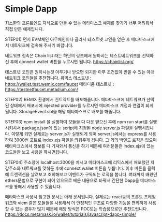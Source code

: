 # Simple Dapp

최소한의 프론트엔드 지식으로 만들 수 있는 메타마스크 예제를 찾기가 너무 어려워서 직접 만든 예제입니다.

STEP01)
먼저 EVM체인 아무체인이나 골라서 테스트넷 코인을 얻은 후 메타마스크에서 네트워크에 접속해 주시기 바랍니다.

네트워크 접속은 Chain list 라는 하단의 링크에서 원하시는 테스트네트워크를 선택하신 후에 connect wallet 버튼을 누르시면 됩니다.
  https://chainlist.org/

테스트넷 코인은 원하시는것 아무거나 받으면 되지만 아무 조건없이 받을 수 있는 아래 네트워크 코인들을 추천합니다.
위믹스 테스트넷 : https://wallet.test.wemix.com/faucet
메타디움 테스트넷 : https://testnetfaucet.metadium.com/

STEP02)
REMIX 환경에서 컨트렉트를 배포해줍니다.
메타마스크에 네트워크가 선택된 상태에서 배포시에 injected provider를 누르시면 메타마스크 계정과 연결이 되게 됩니다.
StorageEvent.sol을 해당 메타마스크로 배포를 해줍니다.

STEP03)
npm install 을 실행하여 모듈을 다 다운 받으신 후에
npm run start를 실행시키셔서 package.json에 있는 script에 지정된 node server.js 파일을 실행시킵니다.
이렇게 되면 실제로는 server.js가 실행되게 되며 server.js에서는 express를 사용하여 3000번 포트로 index.ejs 파일을 띄워주게 됩니다.
그 외의 백엔드 로직은 없으며 메타마크스에서 정보를 다 가져와서 통신을 하기 때문에 여러분들은 index.ejs에 있는 코드들만 보고 사용을 하시면됩니다.

STEP04)
주소창에 localhost:3000을 치시고 메타마스크에 리믹스에서 배포했던 지갑주소와 네트워크를 맞춰둔 후에
connect wallet 버튼을 누릅니다.
이후 버튼을 클릭해 트랜잭션을 날려보고 조회해보고 이벤트가 구독되는 로직을 봅니다.
여태까지 배웠던 ethers문법으로 구현이 되어 있으므로 배운 내용으로 바꿔서 간단한 Dapp을 메타마스크를 통해서 사용할 수 있습니다.

메타마스크 사용시 참고한 문서는 아래 문서입니다. 실제로는 react등의 프론트 프레임워크와 viem 같은 모듈들을 사용해서 더 안정적인 구조로 다양한 기능을 편리하게 사용할 수 있는 경우가 많기 때문에 해당 방식은 POC또는 학습용으로만 추천드립니다.
https://docs.metamask.io/wallet/tutorials/javascript-dapp-simple/